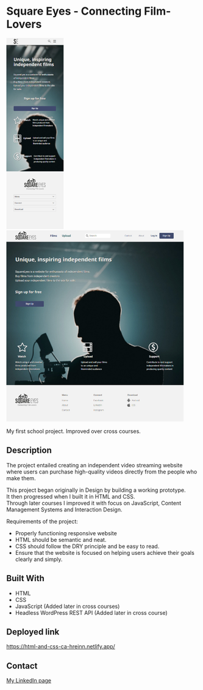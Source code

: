# Square Eyes - Connecting Film-Lovers

<div>
  <img src="/img/cross-course-mobile.jpg" height="500" alt="Square Eyes Mobile view">
  &nbsp&nbsp&nbsp  
  <img src="/img/cross-course-desktop.jpg" height="500" alt="Square Eyes Mobile Desktop view">
</div>

My first school project. Improved over cross courses.

## Description

The project entailed creating an independent video streaming website where users can purchase high-quality videos directly from the people who make them.

This project began originally in Design by building a working prototype. 
<br>
It then progressed when I built it in HTML and CSS.
<br>
Through later courses I improved it with focus on JavaScript, Content Management Systems and Interaction Design. 

Requirements of the project:

- Properly functioning responsive website
- HTML should be semantic and neat.
- CSS should follow the DRY principle and be easy to read.
- Ensure that the website is focused on helping users achieve their goals clearly and simply.

## Built With

- HTML
- CSS
- JavaScript (Added later in cross courses)
- Headless WordPress REST API (Added later in cross course)

## Deployed link

https://html-and-css-ca-hreinn.netlify.app/

## Contact

[My LinkedIn page](https://www.linkedin.com/in/hreinn-gylfason-b9a48521a/)
